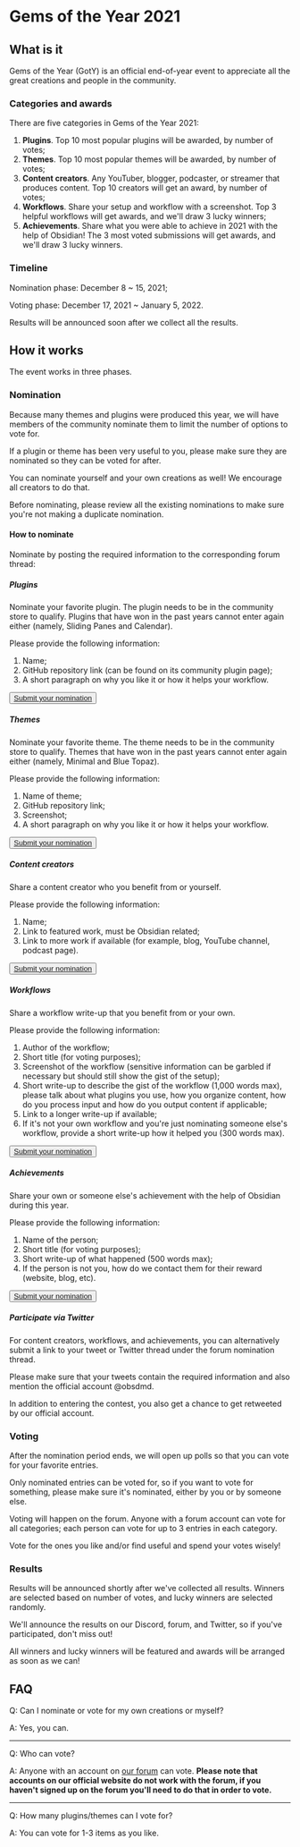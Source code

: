 # Gems of the Year 2021

## What is it

Gems of the Year (GotY) is an official end-of-year event to appreciate all the great creations and people in the community.

### Categories and awards

There are five categories in Gems of the Year 2021:

1. **Plugins**. Top 10 most popular plugins will be awarded, by number of votes;
2. **Themes**. Top 10 most popular themes will be awarded, by number of votes;
3. **Content creators**. Any YouTuber, blogger, podcaster, or streamer that produces content. Top 10 creators will get an award, by number of votes;
4. **Workflows**. Share your setup and workflow with a screenshot. Top 3 helpful workflows will get awards, and we'll draw 3 lucky winners;
5. **Achievements**. Share what you were able to achieve in 2021 with the help of Obsidian! The 3 most voted submissions will get awards, and we'll draw 3 lucky winners.

### Timeline

Nomination phase: December 8 ~ 15, 2021;

Voting phase: December 17, 2021 ~ January 5, 2022.

Results will be announced soon after we collect all the results.

## How it works

The event works in three phases.

### Nomination

Because many themes and plugins were produced this year, we will have members of the community nominate them to limit the number of options to vote for.

If a plugin or theme has been very useful to you, please make sure they are nominated so they can be voted for after.

You can nominate yourself and your own creations as well! We encourage all creators to do that.

Before nominating, please review all the existing nominations to make sure you're not making a duplicate nomination.

#### How to nominate

Nominate by posting the required information to the corresponding forum thread:

##### Plugins

Nominate your favorite plugin. The plugin needs to be in the community store to qualify. Plugins that have won in the past years cannot enter again either (namely, Sliding Panes and Calendar).

Please provide the following information:

1.  Name;
2.  GitHub repository link (can be found on its community plugin page);
3.  A short paragraph on why you like it or how it helps your workflow.

<p class="u-center-text">
	<button class="mod-cta"><a href="https://forum.obsidian.md/t/obsidian-gems-of-the-year-2021-nomination-plugins/28224" target="_blank_">Submit your nomination</a></button>
</p>

##### Themes

Nominate your favorite theme. The theme needs to be in the community store to qualify. Themes that have won in the past years cannot enter again either (namely, Minimal and Blue Topaz).

Please provide the following information:

1.  Name of theme;
2.  GitHub repository link;
3.  Screenshot;
4.  A short paragraph on why you like it or how it helps your workflow.

<p class="u-center-text">
	<button class="mod-cta"><a href="https://forum.obsidian.md/t/obsidian-gems-of-the-year-2021-nomination-themes/28225" target="_blank_">Submit your nomination</a></button>
</p>

##### Content creators

Share a content creator who you benefit from or yourself.

Please provide the following information:

1. Name;
2. Link to featured work, must be Obsidian related;
3. Link to more work if available (for example, blog, YouTube channel, podcast page).

<p class="u-center-text">
	<button class="mod-cta"><a href="https://forum.obsidian.md/t/obsidian-gems-of-the-year-2021-nomination-content-creators/28226" target="_blank_">Submit your nomination</a></button>
</p>

##### Workflows

Share a workflow write-up that you benefit from or your own.

Please provide the following information:

1. Author of the workflow;
2. Short title (for voting purposes);
3. Screenshot of the workflow (sensitive information can be garbled if necessary but should still show the gist of the setup);
4. Short write-up to describe the gist of the workflow (1,000 words max), please talk about what plugins you use, how you organize content, how do you process input and how do you output content if applicable;
5. Link to a longer write-up if available;
6. If it's not your own workflow and you're just nominating someone else's workflow, provide a short write-up how it helped you (300 words max).

<p class="u-center-text">
	<button class="mod-cta"><a href="https://forum.obsidian.md/t/obsidian-gems-of-the-year-2021-nomination-workflows/28227" target="_blank_">Submit your nomination</a></button>
</p>

##### Achievements

Share your own or someone else's achievement with the help of Obsidian during this year.

Please provide the following information:

1. Name of the person;
2. Short title (for voting purposes);
3. Short write-up of what happened (500 words max);
4. If the person is not you, how do we contact them for their reward (website, blog, etc).

<p class="u-center-text">
	<button class="mod-cta"><a href="https://forum.obsidian.md/t/obsidian-gems-of-the-year-2021-nomination-achivements/28228" target="_blank_">Submit your nomination</a></button>
</p>

##### Participate via Twitter

For content creators, workflows, and achievements, you can alternatively submit a link to your tweet or Twitter thread under the forum nomination thread. 

Please make sure that your tweets contain the required information and also mention the official account @obsdmd.

In addition to entering the contest, you also get a chance to get retweeted by our official account.


### Voting

After the nomination period ends, we will open up polls so that you can vote for your favorite entries.

Only nominated entries can be voted for, so if you want to vote for something, please make sure it's nominated, either by you or by someone else.

Voting will happen on the forum. Anyone with a forum account can vote for all categories; each person can vote for up to 3 entries in each category.

Vote for the ones you like and/or find useful and spend your votes wisely!

### Results

Results will be announced shortly after we've collected all results. Winners are selected based on number of votes, and lucky winners are selected randomly.

We'll announce the results on our Discord, forum, and Twitter, so if you've participated, don't miss out!

All winners and lucky winners will be featured and awards will be arranged as soon as we can!

## FAQ

Q: Can I nominate or vote for my own creations or myself?

A: Yes, you can.

---

Q: Who can vote?

A:  Anyone with an account on [our forum](https://forum.obsidian.md/) can vote. **Please note that accounts on our official website do not work with the forum, if you haven't signed up on the forum you'll need to do that in order to vote.**

---

Q: How many plugins/themes can I vote for?

A: You can vote for 1-3 items as you like.
